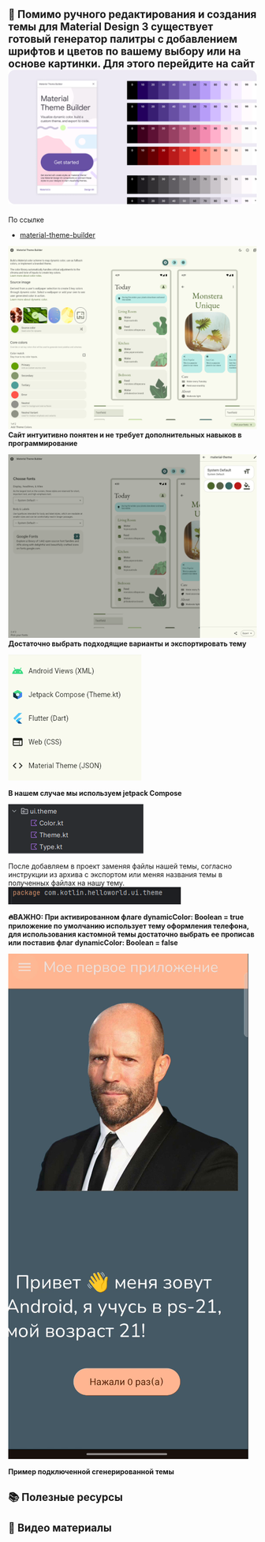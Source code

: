## 🌟 Помимо ручного редактирования и создания темы для Material Design 3 существует готовый генератор палитры с добавлением шрифтов и цветов по вашему выбору или на основе картинки. Для этого перейдите на сайт ![alt text](../../images/image-53.png)

По ссылке

* [material-theme-builder](https://material-foundation.github.io/material-theme-builder/)

![alt text](../../images/image-54.png)
**Сайт интуитивно понятен и не требует дополнительных навыков в программирование**

![alt text](../../images/image-55.png)
**Достаточно выбрать подходящие варианты и экспортировать тему**

![alt text](../../images/image-56.png)

**В нашем случае мы используем jetpack Compose**

![alt text](../../images/image-57.png)

После добавляем в проект заменяя файлы нашей темы, согласно инструкции из архива с экспортом или меняя названия темы в полученных файлах на нашу тему.
![alt text](../../images/image-58.png)

**🔥ВАЖНО: При активированном флаге   dynamicColor: Boolean = true приложение по умолчанию использует тему оформления телефона, для использования кастомной темы достаточно выбрать ее прописав или поставив флаг dynamicColor: Boolean = false**

![alt text](../../images/image-61.png)

**Пример подключенной сгенерированной темы**

## 📚 Полезные ресурсы

## 🎥 Видео материалы
